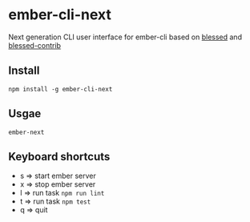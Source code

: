 # ember-cli-next
Next generation CLI user interface for ember-cli based on [blessed](https://github.com/chjj/blessed) and [blessed-contrib](https://github.com/yaronn/blessed-contrib)

## Install
```
npm install -g ember-cli-next
```

## Usgae
```
ember-next
```

## Keyboard shortcuts
- s => start ember server
- x => stop ember server
- l => run task `npm run lint`
- t => run task `npm test`
- q => quit
